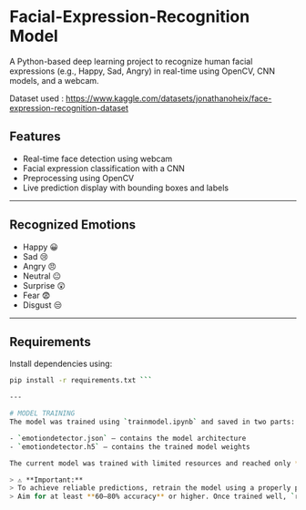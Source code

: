 # Facial-Expression-Recognition Model

A Python-based deep learning project to recognize human facial expressions (e.g., Happy, Sad, Angry) in real-time using OpenCV, CNN models, and a webcam.

Dataset used : https://www.kaggle.com/datasets/jonathanoheix/face-expression-recognition-dataset

## Features

- Real-time face detection using webcam
- Facial expression classification with a CNN
- Preprocessing using OpenCV
- Live prediction display with bounding boxes and labels

---

## Recognized Emotions

- Happy 😀  
- Sad 😢  
- Angry 😠  
- Neutral 😐  
- Surprise 😲  
- Fear 😨  
- Disgust 😒

---

## Requirements

Install dependencies using:

```bash
pip install -r requirements.txt ```

---

# MODEL TRAINING
The model was trained using `trainmodel.ipynb` and saved in two parts:

- `emotiondetector.json` — contains the model architecture
- `emotiondetector.h5` — contains the trained model weights

The current model was trained with limited resources and reached only **~25% accuracy**, primarily due to **lack of GPU** support.

> ⚠️ **Important:**  
> To achieve reliable predictions, retrain the model using a properly preprocessed dataset and GPU acceleration.  
> Aim for at least **60–80% accuracy** or higher. Once trained well, `realtimedetection.py` will give correct and consistent predictions.





